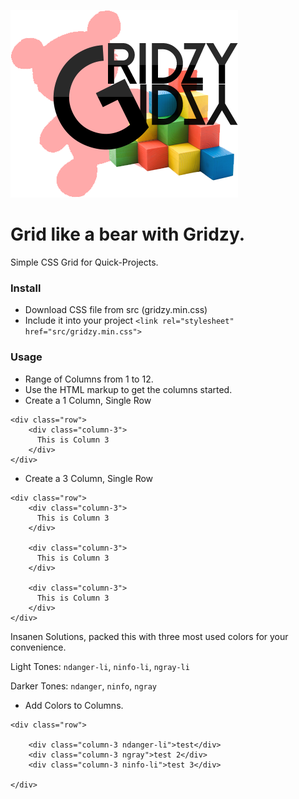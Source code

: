 ![alt text](gridzy.png)

# Grid like a bear with Gridzy.
Simple CSS Grid for Quick-Projects.

### Install
- Download CSS file from src (gridzy.min.css)
- Include it into your project `<link rel="stylesheet" href="src/gridzy.min.css">`

### Usage
- Range of Columns from 1 to 12.
- Use the HTML markup to get the columns started.
- Create a 1 Column, Single Row
```
<div class="row">
    <div class="column-3">
      This is Column 3
    </div>
</div>
```

- Create a 3 Column, Single Row
```
<div class="row">
    <div class="column-3">
      This is Column 3
    </div>

    <div class="column-3">
      This is Column 3
    </div>

    <div class="column-3">
      This is Column 3
    </div>
</div>
```

Insanen Solutions, packed this with three most used colors for your convenience.

Light Tones: `ndanger-li`, `ninfo-li`, `ngray-li`

Darker Tones: `ndanger`, `ninfo`, `ngray`

- Add Colors to Columns.

```
<div class="row">

    <div class="column-3 ndanger-li">test</div>
    <div class="column-3 ngray">test 2</div>
    <div class="column-3 ninfo-li">test 3</div>

</div>
```
